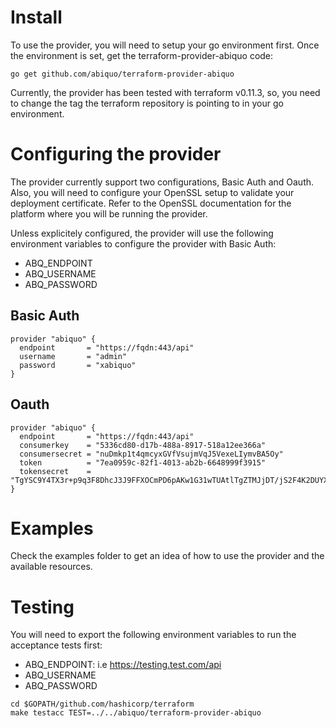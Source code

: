 # Install

To use the provider, you will need to setup your go environment first. Once the
environment is set, get the terraform-provider-abiquo code:

```
go get github.com/abiquo/terraform-provider-abiquo
```

Currently, the provider has been tested with terraform v0.11.3, so, you need to
change the tag the terraform repository is pointing to in your go environment.

# Configuring the provider

The provider currently support two configurations, Basic Auth and Oauth.
Also, you will need to configure your OpenSSL setup to validate your deployment
certificate. Refer to the OpenSSL documentation for the platform where you will
be running the provider.

Unless explicitely configured, the provider will use the following environment
variables to configure the provider with Basic Auth:

- ABQ_ENDPOINT
- ABQ_USERNAME
- ABQ_PASSWORD

## Basic Auth

```
provider "abiquo" {
  endpoint       = "https://fqdn:443/api"
  username       = "admin"
  password       = "xabiquo"
}
```

## Oauth

```
provider "abiquo" {
  endpoint       = "https://fqdn:443/api"
  consumerkey    = "5336cd80-d17b-488a-8917-518a12ee366a"
  consumersecret = "nuDmkp1t4qmcyxGVfVsujmVqJ5VexeLIymvBA5Oy"
  token          = "7ea0959c-82f1-4013-ab2b-6648999f3915"
  tokensecret    = "TgYSC9Y4TX3r+p9q3F8DhcJ3J9FFXOCmPD6pAKw1G31wTUAtlTgZTMJjDT/jS2F4K2DUYX6Py641PLeBkKMntS+GdKkO09ajkil9ZH67Fa0="
}
```

# Examples

Check the examples folder to get an idea of how to use the provider and the
available resources.

# Testing

You will need to export the following environment variables to run the
acceptance tests first:

- ABQ_ENDPOINT: i.e https://testing.test.com/api
- ABQ_USERNAME
- ABQ_PASSWORD

```
cd $GOPATH/github.com/hashicorp/terraform
make testacc TEST=../../abiquo/terraform-provider-abiquo
```
